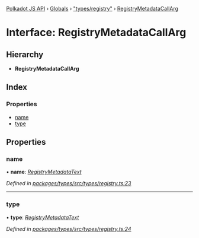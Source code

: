 [Polkadot JS API](../README.md) › [Globals](../globals.md) › ["types/registry"](../modules/_types_registry_.md) › [RegistryMetadataCallArg](_types_registry_.registrymetadatacallarg.md)

# Interface: RegistryMetadataCallArg

## Hierarchy

* **RegistryMetadataCallArg**

## Index

### Properties

* [name](_types_registry_.registrymetadatacallarg.md#name)
* [type](_types_registry_.registrymetadatacallarg.md#type)

## Properties

###  name

• **name**: *[RegistryMetadataText](_types_registry_.registrymetadatatext.md)*

*Defined in [packages/types/src/types/registry.ts:23](https://github.com/polkadot-js/api/blob/b3a6b3dcb5/packages/types/src/types/registry.ts#L23)*

___

###  type

• **type**: *[RegistryMetadataText](_types_registry_.registrymetadatatext.md)*

*Defined in [packages/types/src/types/registry.ts:24](https://github.com/polkadot-js/api/blob/b3a6b3dcb5/packages/types/src/types/registry.ts#L24)*
